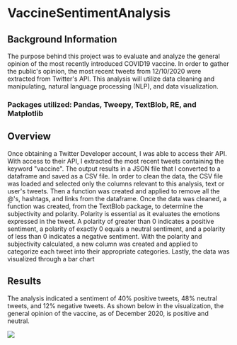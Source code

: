 # VaccineSentimentAnalysis

## Background Information
The purpose behind this project was to evaluate and analyze the general opinion of the most recently introduced COVID19 vaccine.  In order to gather the public's opinion, the most recent tweets from 12/10/2020 were extracted from Twitter's API.  This analysis will utilize data cleaning and manipulating, natural language processing (NLP), and data visualization.

### Packages utilized: Pandas, Tweepy, TextBlob, RE, and Matplotlib

## Overview
Once obtaining a Twitter Developer account, I was able to access their API.  With access to their API, I extracted the most recent tweets containing the keyword "vaccine".  The output results in a JSON file that I converted to a dataframe and saved as a CSV file.  In order to clean the data, the CSV file was loaded and selected only the columns relevant to this analysis, text or user's tweets.  Then a function was created and applied to remove all the @'s, hashtags, and links from the dataframe.  Once the data was cleaned, a function was created, from the TextBlob package, to determine the subjectivity and polarity.  Polarity is essential as it evaluates the emotions expressed in the tweet.  A polarity of greater than 0 indicates a positive sentiment, a polarity of exactly 0 equals a neutral sentiment, and a polarity of less than 0 indicates a negative sentiment.  With the polarity and subjectivity calculated, a new column was created and applied to categorize each tweet into their appropriate categories.  Lastly, the data was visualized through a bar chart

## Results
The analysis indicated a sentiment of 40% positive tweets, 48% neutral tweets, and 12% negative tweets.  As shown below in the visualization, the general opinion of the vaccine, as of December 2020, is positive and neutral.

![](https://github.com/kyleehum/kyleehum.github.io/blob/main/images/vaccineSAplot.png)
